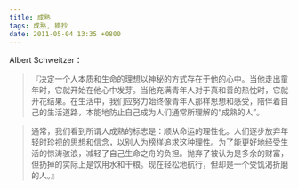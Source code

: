 ```yaml
---
title: 成熟
tags: 成熟, 摘抄
date: 2011-05-04 13:35 +0800
---
```



Albert Schweitzer：

> 『决定一个人本质和生命的理想以神秘的方式存在于他的心中。当他走出童年时，它就开始在他心中发芽。当他充满青年人对于真和善的热忱时，它就开花结果。在生活中，我们应努力始终像青年人那样思想和感受，陪伴着自己的生活道路，本能地防止自己成为人们通常所理解的“成熟的人”。

> 通常，我们看到所谓人成熟的标志是：顺从命运的理性化。人们逐步放弃年轻时珍视的思想和信念，以别人为榜样追求这种理性。为了能更好地经受生活的惊涛骇浪，减轻了自己生命之舟的负担。抛弃了被认为是多余的财富，但扔掉的实际上是饮用水和干粮。现在轻松地航行，但却是一个受饥渴折磨的人。』
